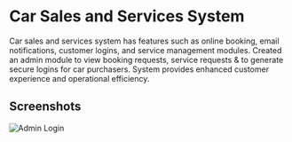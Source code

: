 
# Car Sales and Services System
Car sales and services system has features such as online booking, email
notifications, customer logins, and service management modules.
Created an admin module to view booking requests, service requests
& to generate secure logins for car purchasers.
System provides enhanced customer experience and operational
efficiency.

## Screenshots

![Admin Login](https://drive.google.com/file/d/1zRWDljIG6F2YkOImtPKoxUPCAEZ7dgYs/view?usp=drive_link)


